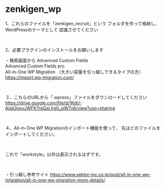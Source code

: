 # zenkigen_wp
1、これらのファイルを「zenkigen_recruit」という 
フォルダを作って格納し、WordPressのテーマとして 
認識させてください 

<br>

2、必要プラグインのインストールをお願いします 

・検索画面から 
Advanced Custom Fields <br>
Advanced Custom Fields pro <br>
All-in-One WP Migration （大きい容量を引っ越しできるタイプの方）<br>
https://import.wp-migration.com/ 


<br>

３、こちらのURLから「.wpress」ファイルをダウンロードしてください 
https://drive.google.com/file/d/1KdU-Aisb3gxyJWFK7rqQsLhg0_siW7x8/view?usp=sharing 

<br>

４、All-in-One WP Migrationのインポート機能を使って、 
先ほどのファイルをインポートしてください。 

<br>

これで「workstyle」以外は表示されるはずです。 

<br>

・引っ越し参考サイト
https://www.vektor-inc.co.jp/post/all-in-one-wp-migration/all-in-one-wp-migration-more-details/
